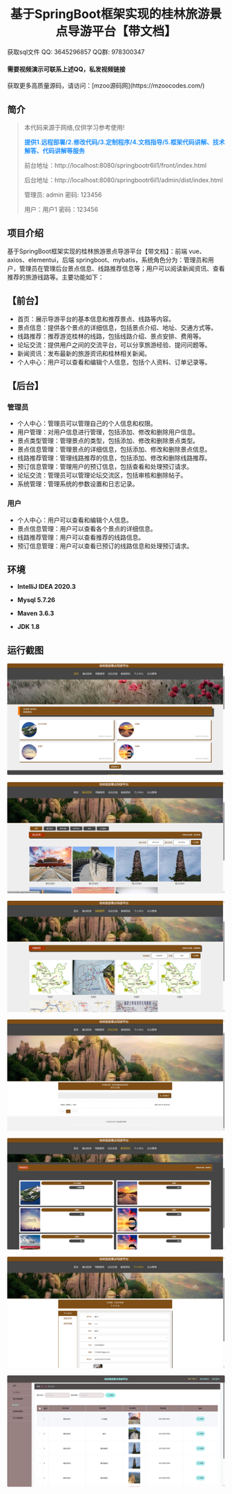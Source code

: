 <h1 align="center">基于SpringBoot框架实现的桂林旅游景点导游平台【带文档】</h1></p>

<p> 获取sql文件 QQ: 3645296857 QQ群: 978300347 </p>
<h4> 需要视频演示可联系上述QQ，私发视频链接 </h4>
<p> 获取更多高质量源码，请访问：[mzoo源码网](https://mzoocodes.com/)</p>

## 简介

> 本代码来源于网络,仅供学习参考使用!
>
> <b style="color: dodgerblue"> 提供1.远程部署/2.修改代码/3.定制程序/4.文档指导/5.框架代码讲解、技术解答、代码讲解等服务 </b>
>
> 前台地址：http://localhost:8080/springbootr6il1/front/index.html
> 
> 后台地址：http://localhost:8080/springbootr6il1/admin/dist/index.html
>
> 管理员: admin 密码: 123456
> 
> 用户：用户1 密码：123456
>

## 项目介绍

基于SpringBoot框架实现的桂林旅游景点导游平台【带文档】：前端 vue、axios、elementui，后端 springboot、mybatis，系统角色分为：管理员和用户，管理员在管理后台景点信息、线路推荐信息等；用户可以阅读新闻资讯、查看推荐的旅游线路等。主要功能如下：

## 【前台】

- 首页：展示导游平台的基本信息和推荐景点、线路等内容。
- 景点信息：提供各个景点的详细信息，包括景点介绍、地址、交通方式等。
- 线路推荐：推荐游览桂林的线路，包括线路介绍、景点安排、费用等。
- 论坛交流：提供用户之间的交流平台，可以分享旅游经验、提问问题等。
- 新闻资讯：发布最新的旅游资讯和桂林相关新闻。
- 个人中心：用户可以查看和编辑个人信息，包括个人资料、订单记录等。

## 【后台】
### 管理员

- 个人中心：管理员可以管理自己的个人信息和权限。
- 用户管理：对用户信息进行管理，包括添加、修改和删除用户信息。
- 景点类型管理：管理景点的类型，包括添加、修改和删除景点类型。
- 景点信息管理：管理景点的详细信息，包括添加、修改和删除景点信息。
- 线路推荐管理：管理线路推荐的信息，包括添加、修改和删除线路推荐。
- 预订信息管理：管理用户的预订信息，包括查看和处理预订请求。
- 论坛交流：管理员可以管理论坛交流区，包括审核和删除帖子。
- 系统管理：管理系统的参数设置和日志记录。

### 用户

- 个人中心：用户可以查看和编辑个人信息。
- 景点信息管理：用户可以查看各个景点的详细信息。
- 线路推荐管理：用户可以查看推荐的线路信息。
- 预订信息管理：用户可以查看已预订的线路信息和处理预订请求。

## 环境

- <b>IntelliJ IDEA 2020.3</b>

- <b>Mysql 5.7.26</b>

- <b>Maven 3.6.3</b>

- <b>JDK 1.8</b>


## 运行截图
![](screenshot/1.png)

![](screenshot/2.png)

![](screenshot/3.png)

![](screenshot/4.png)

![](screenshot/5.png)

![](screenshot/6.png)

![](screenshot/7.png)
